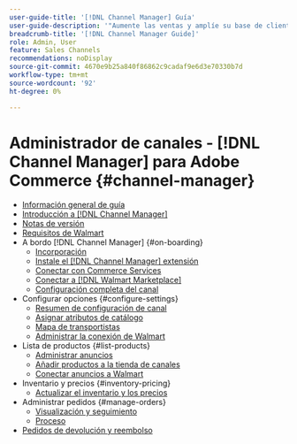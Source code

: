```yaml
---
user-guide-title: '[!DNL Channel Manager] Guía'
user-guide-description: '"Aumente las ventas y amplíe su base de clientes integrando Adobe Commerce o Magento Open Source con su [!DNL Walmart Marketplace] Cuenta de la Central de vendedores.'
breadcrumb-title: '[!DNL Channel Manager Guide]'
role: Admin, User
feature: Sales Channels
recommendations: noDisplay
source-git-commit: 4670e9b25a840f86862c9cadaf9e6d3e70330b7d
workflow-type: tm+mt
source-wordcount: '92'
ht-degree: 0%

---
```



# Administrador de canales - [!DNL Channel Manager] para Adobe Commerce {#channel-manager}

- [Información general de guía](guide-overview.md)
- [Introducción a [!DNL Channel Manager]](overview.md)
- [Notas de versión](release-notes.md)
- [Requisitos de Walmart](walmart-requirements.md)
- A bordo [!DNL Channel Manager] {#on-boarding}
   - [Incorporación](onboard.md)
   - [Instale el [!DNL Channel Manager] extensión](install.md)
   - [Conectar con Commerce Services](connect.md)
   - [Conectar a [!DNL Walmart Marketplace]](connect-marketplace.md)
   - [Configuración completa del canal](complete-sales-channel-store-setup.md)
- Configurar opciones {#configure-settings}
   - [Resumen de configuración de canal](settings-overview.md)
   - [Asignar atributos de catálogo](map-catalog-attributes.md)
   - [Mapa de transportistas](map-shipping-carriers.md)
   - [Administrar la conexión de Walmart](manage-wmt-connection.md)
- Lista de productos {#list-products}
   - [Administrar anuncios](manage-listings.md)
   - [Añadir productos a la tienda de canales](add-products-to-channel-store.md)
   - [Conectar anuncios a Walmart](connect-listings-to-marketplace.md)
- Inventario y precios {#inventory-pricing}
   - [Actualizar el inventario y los precios](inventory-and-price-updates.md)
- Administrar pedidos {#manage-orders}
   - [Visualización y seguimiento](manage-orders.md)
   - [Proceso](process-orders.md)
- [Pedidos de devolución y reembolso](return-refund-orders.md)


